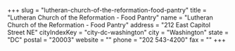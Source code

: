 +++
slug = "lutheran-church-of-the-reformation-food-pantry"
title = "Lutheran Church of the Reformation - Food Pantry"
name = "Lutheran Church of the Reformation - Food Pantry"
address = "212 East Capitol Street NE"
cityIndexKey = "city-dc-washington"
city = "Washington"
state = "DC"
postal = "20003"
website = ""
phone = "202 543-4200"
fax = ""
+++
